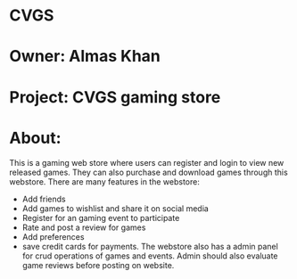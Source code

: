 # CVGS
 
# Owner: Almas Khan
# Project: CVGS gaming store
# About: 
This is a gaming web store where users can register and login to view new released games. They can also purchase and download games through this webstore.
There are many features in the webstore:
* Add friends
* Add games to wishlist and share it on social media
* Register for an gaming event to participate
* Rate and post a review for games
* Add preferences 
* save credit cards for payments.
The webstore also has a admin panel for crud operations of games and events. Admin should also evaluate game reviews before posting on website.
